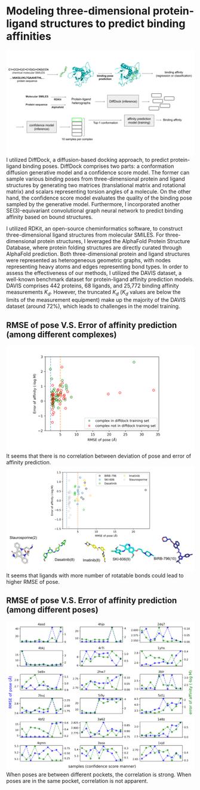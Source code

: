 # Modeling three-dimensional protein-ligand structures to predict binding affinities
![high-level view of model](image/high_level_model.svg)
I utilized DiffDock, a diffusion-based docking approach, to predict protein-ligand binding poses. DiffDock comprises two parts: a conformation diffusion generative model and a confidence score model. The former can sample various binding poses from three-dimensional protein and ligand structures by generating two matrices (translational matrix and rotational matrix) and scalars representing torsion angles of a molecule. On the other hand, the confidence score model evaluates the quality of the binding pose sampled by the generative model. Furthermore, I incorporated another SE(3)-equivariant convolutional graph neural network to predict binding affinity based on bound structures. 

I utilized RDKit, an open-source cheminformatics software, to construct three-dimensional ligand structures from molecular SMILES. For three-dimensional protein structures, I leveraged the AlphaFold Protein Structure Database, where protein folding structures are directly curated through AlphaFold prediction. Both three-dimensional protein and ligand structures were represented as heterogeneous geometric graphs, with nodes representing heavy atoms and edges representing bond types. In order to assess the effectiveness of our methods, I utilized the DAVIS dataset, a well-known benchmark dataset for protein-ligand affinity prediction models. DAVIS comprises 442 proteins, 68 ligands, and 25,772 binding affinity measurements $K_{d}$. However, the truncated $K_{d}$ ($K_{d}$ values are below the limits of the measurement equipment) make up the majority of the DAVIS dataset (around 72%), which leads to challenges in the model training.

## RMSE of pose V.S. Error of affinity prediction (among different complexes)
![pose_RMSE_affinity_error](image/pose_RMSE_affinity_error.svg)
It seems that there is no correlation between deviation of pose and error of affinity prediction.
![num_rotatable_RMSE](image/num_rotatable_RMSE.svg)
It seems that ligands with more number of rotatable bonds could lead to higher RMSE of pose.
## RMSE of pose V.S. Error of affinity prediction (among different poses)
![affinity_error_pose_error_each_pose](image/affinity_error_pose_error_each_pose.png)
When poses are between different pockets, the correlation is strong.
When poses are in the same pocket, correlation is not apparent.
